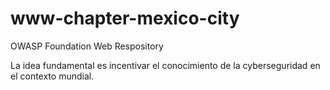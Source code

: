 # www-chapter-mexico-city
OWASP Foundation Web Respository

La idea fundamental es incentivar el conocimiento de la cyberseguridad en el contexto mundial.
